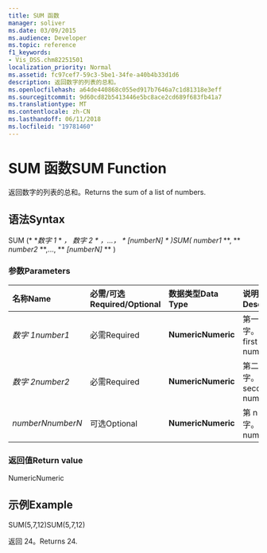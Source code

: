 ```yaml
---
title: SUM 函数
manager: soliver
ms.date: 03/09/2015
ms.audience: Developer
ms.topic: reference
f1_keywords:
- Vis_DSS.chm82251501
localization_priority: Normal
ms.assetid: fc97cef7-59c3-5be1-34fe-a40b4b33d1d6
description: 返回数字的列表的总和。
ms.openlocfilehash: a64de440868c055ed917b7646a7c1d81318e3eff
ms.sourcegitcommit: 9d60cd82b5413446e5bc8ace2cd689f683fb41a7
ms.translationtype: MT
ms.contentlocale: zh-CN
ms.lasthandoff: 06/11/2018
ms.locfileid: "19781460"
---
```

# <a name="sum-function"></a><span data-ttu-id="4b5e8-103">SUM 函数</span><span class="sxs-lookup"><span data-stu-id="4b5e8-103">SUM Function</span></span>

<span data-ttu-id="4b5e8-104">返回数字的列表的总和。</span><span class="sxs-lookup"><span data-stu-id="4b5e8-104">Returns the sum of a list of numbers.</span></span>
  
## <a name="syntax"></a><span data-ttu-id="4b5e8-105">语法</span><span class="sxs-lookup"><span data-stu-id="4b5e8-105">Syntax</span></span>

<span data-ttu-id="4b5e8-106">SUM (* **数字 1* * *，* **数字 2* * *，...，* * *[numberN]* * *)</span><span class="sxs-lookup"><span data-stu-id="4b5e8-106">SUM(** *number1* **, ** *number2* **,..., ** *[numberN]* ** )</span></span> 
  
### <a name="parameters"></a><span data-ttu-id="4b5e8-107">参数</span><span class="sxs-lookup"><span data-stu-id="4b5e8-107">Parameters</span></span>

|<span data-ttu-id="4b5e8-108">**名称**</span><span class="sxs-lookup"><span data-stu-id="4b5e8-108">**Name**</span></span>|<span data-ttu-id="4b5e8-109">**必需/可选**</span><span class="sxs-lookup"><span data-stu-id="4b5e8-109">**Required/Optional**</span></span>|<span data-ttu-id="4b5e8-110">**数据类型**</span><span class="sxs-lookup"><span data-stu-id="4b5e8-110">**Data Type**</span></span>|<span data-ttu-id="4b5e8-111">**说明**</span><span class="sxs-lookup"><span data-stu-id="4b5e8-111">**Description**</span></span>|
|:-----|:-----|:-----|:-----|
| <span data-ttu-id="4b5e8-112">_数字 1_</span><span class="sxs-lookup"><span data-stu-id="4b5e8-112">_number1_</span></span> <br/> |<span data-ttu-id="4b5e8-113">必需</span><span class="sxs-lookup"><span data-stu-id="4b5e8-113">Required</span></span>  <br/> |<span data-ttu-id="4b5e8-114">**Numeric**</span><span class="sxs-lookup"><span data-stu-id="4b5e8-114">**Numeric**</span></span> <br/> |<span data-ttu-id="4b5e8-115">第一个数字。</span><span class="sxs-lookup"><span data-stu-id="4b5e8-115">The first number.</span></span>  <br/> |
| <span data-ttu-id="4b5e8-116">_数字 2_</span><span class="sxs-lookup"><span data-stu-id="4b5e8-116">_number2_</span></span> <br/> |<span data-ttu-id="4b5e8-117">必需</span><span class="sxs-lookup"><span data-stu-id="4b5e8-117">Required</span></span>  <br/> |<span data-ttu-id="4b5e8-118">**Numeric**</span><span class="sxs-lookup"><span data-stu-id="4b5e8-118">**Numeric**</span></span> <br/> |<span data-ttu-id="4b5e8-119">第二个数字。</span><span class="sxs-lookup"><span data-stu-id="4b5e8-119">The second number.</span></span>  <br/> |
| <span data-ttu-id="4b5e8-120">_numberN_</span><span class="sxs-lookup"><span data-stu-id="4b5e8-120">_numberN_</span></span> <br/> |<span data-ttu-id="4b5e8-121">可选</span><span class="sxs-lookup"><span data-stu-id="4b5e8-121">Optional</span></span>  <br/> |<span data-ttu-id="4b5e8-122">**Numeric**</span><span class="sxs-lookup"><span data-stu-id="4b5e8-122">**Numeric**</span></span> <br/> |<span data-ttu-id="4b5e8-123">第 n 个数字。</span><span class="sxs-lookup"><span data-stu-id="4b5e8-123">The nth number.</span></span>  <br/> |
   
### <a name="return-value"></a><span data-ttu-id="4b5e8-124">返回值</span><span class="sxs-lookup"><span data-stu-id="4b5e8-124">Return value</span></span>

<span data-ttu-id="4b5e8-125">Numeric</span><span class="sxs-lookup"><span data-stu-id="4b5e8-125">Numeric</span></span>
  
## <a name="example"></a><span data-ttu-id="4b5e8-126">示例</span><span class="sxs-lookup"><span data-stu-id="4b5e8-126">Example</span></span>

<span data-ttu-id="4b5e8-127">SUM(5,7,12)</span><span class="sxs-lookup"><span data-stu-id="4b5e8-127">SUM(5,7,12)</span></span>
  
<span data-ttu-id="4b5e8-128">返回 24。</span><span class="sxs-lookup"><span data-stu-id="4b5e8-128">Returns 24.</span></span>
  


